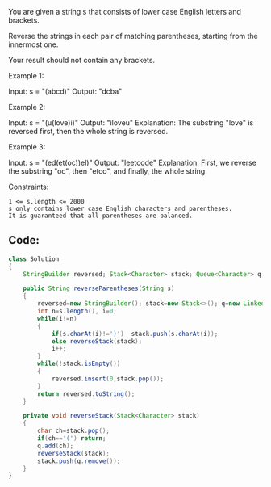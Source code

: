 You are given a string s that consists of lower case English letters and brackets.

Reverse the strings in each pair of matching parentheses, starting from the innermost one.

Your result should not contain any brackets.

 

Example 1:

Input: s = "(abcd)"
Output: "dcba"

Example 2:

Input: s = "(u(love)i)"
Output: "iloveu"
Explanation: The substring "love" is reversed first, then the whole string is reversed.

Example 3:

Input: s = "(ed(et(oc))el)"
Output: "leetcode"
Explanation: First, we reverse the substring "oc", then "etco", and finally, the whole string.

 

Constraints:

    1 <= s.length <= 2000
    s only contains lower case English characters and parentheses.
    It is guaranteed that all parentheses are balanced.


## Code:

``` java
class Solution 
{
    StringBuilder reversed; Stack<Character> stack; Queue<Character> q;

    public String reverseParentheses(String s) 
    {
        reversed=new StringBuilder(); stack=new Stack<>(); q=new LinkedList<>();
        int n=s.length(), i=0;
        while(i!=n)
        {
            if(s.charAt(i)!=')')  stack.push(s.charAt(i));
            else reverseStack(stack);
            i++;
        }
        while(!stack.isEmpty())
        {
            reversed.insert(0,stack.pop());
        }   
        return reversed.toString();
    }

    private void reverseStack(Stack<Character> stack)
    {
        char ch=stack.pop();
        if(ch=='(') return;
        q.add(ch);
        reverseStack(stack);
        stack.push(q.remove());
    }
}
```
